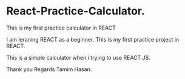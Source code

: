 # React-Practice-Calculator.
This is my first practice calculator in REACT

I am leraning REACT as a beginner. 
This is my first practice project in REACT.

This is a simple calculator when i trying to use REACT JS.

Thank you
Regards
Tamim Hasan.

